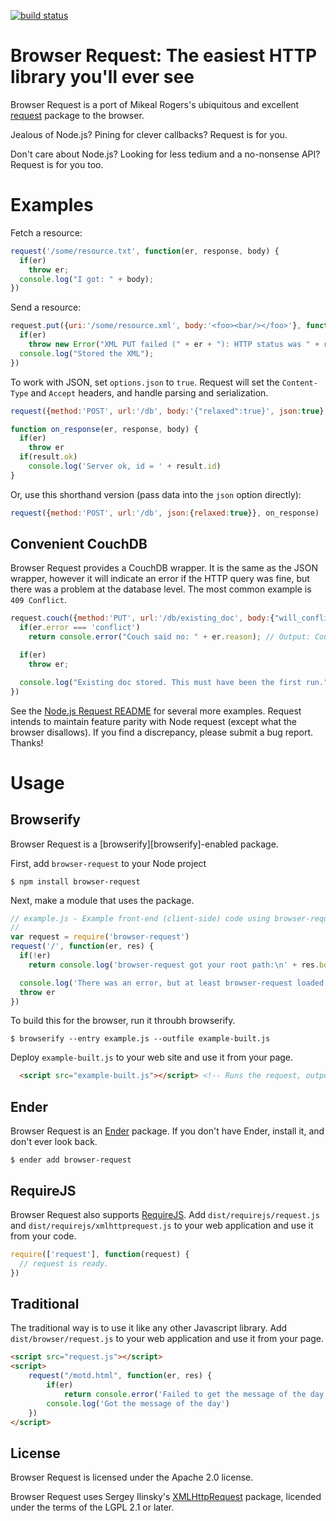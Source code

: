 [![build status](https://secure.travis-ci.org/iriscouch/browser-request.png)](http://travis-ci.org/iriscouch/browser-request)
# Browser Request: The easiest HTTP library you'll ever see

Browser Request is a port of Mikeal Rogers's ubiquitous and excellent [request][req] package to the browser.

Jealous of Node.js? Pining for clever callbacks? Request is for you.

Don't care about Node.js? Looking for less tedium and a no-nonsense API? Request is for you too.

# Examples

Fetch a resource:

```javascript
request('/some/resource.txt', function(er, response, body) {
  if(er)
    throw er;
  console.log("I got: " + body);
})
```

Send a resource:

```javascript
request.put({uri:'/some/resource.xml', body:'<foo><bar/></foo>'}, function(er, response) {
  if(er)
    throw new Error("XML PUT failed (" + er + "): HTTP status was " + response.status);
  console.log("Stored the XML");
})
```

To work with JSON, set `options.json` to `true`. Request will set the `Content-Type` and `Accept` headers, and handle parsing and serialization.

```javascript
request({method:'POST', url:'/db', body:'{"relaxed":true}', json:true}, on_response)

function on_response(er, response, body) {
  if(er)
    throw er
  if(result.ok)
    console.log('Server ok, id = ' + result.id)
}
```

Or, use this shorthand version (pass data into the `json` option directly):

```javascript
request({method:'POST', url:'/db', json:{relaxed:true}}, on_response)
```

## Convenient CouchDB

Browser Request provides a CouchDB wrapper. It is the same as the JSON wrapper, however it will indicate an error if the HTTP query was fine, but there was a problem at the database level. The most common example is `409 Conflict`.

```javascript
request.couch({method:'PUT', url:'/db/existing_doc', body:{"will_conflict":"you bet!"}}, function(er, resp, result) {
  if(er.error === 'conflict')
    return console.error("Couch said no: " + er.reason); // Output: Couch said no: Document update conflict.

  if(er)
    throw er;

  console.log("Existing doc stored. This must have been the first run.");
})
```

See the [Node.js Request README][req] for several more examples. Request intends to maintain feature parity with Node request (except what the browser disallows). If you find a discrepancy, please submit a bug report. Thanks!

# Usage

## Browserify

Browser Request is a [browserify][browserify]-enabled package.

First, add `browser-request` to your Node project

    $ npm install browser-request

Next, make a module that uses the package.

```javascript
// example.js - Example front-end (client-side) code using browser-request via browserify
//
var request = require('browser-request')
request('/', function(er, res) {
  if(!er)
    return console.log('browser-request got your root path:\n' + res.body)

  console.log('There was an error, but at least browser-request loaded and ran!')
  throw er
})
```

To build this for the browser, run it throubh browserify.

    $ browserify --entry example.js --outfile example-built.js

Deploy `example-built.js` to your web site and use it from your page.

```html
  <script src="example-built.js"></script> <!-- Runs the request, outputs the result to the console -->
```

## Ender

Browser Request is an [Ender][ender] package. If you don't have Ender, install it, and don't ever look back.

    $ ender add browser-request

## RequireJS

Browser Request also supports [RequireJS][rjs]. Add `dist/requirejs/request.js` and `dist/requirejs/xmlhttprequest.js` to your web application and use it from your code.

```javascript
require(['request'], function(request) {
  // request is ready.
})
```

## Traditional

The traditional way is to use it like any other Javascript library. Add `dist/browser/request.js` to your web application and use it from your page.

```html
<script src="request.js"></script>
<script>
    request("/motd.html", function(er, res) {
        if(er)
            return console.error('Failed to get the message of the day')
        console.log('Got the message of the day')
    })
</script>
```

## License

Browser Request is licensed under the Apache 2.0 license.

Browser Request uses Sergey Ilinsky's [XMLHttpRequest][xhr] package, licended under the terms of the LGPL 2.1 or later.

[req]: https://github.com/mikeal/request
[rjs]: http://requirejs.org/
[xhr]: https://github.com/ilinsky/xmlhttprequest
[ender]: http://ender.no.de
